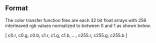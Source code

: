 
## Format 

The color transfer function files are each 32 bit float arrays 
with 256 interleaved rgb values normalized to between 0 and 1 as 
shown below.

[ c0.r, c0.g, c0.b, c1.r, c1.g, c1.b, ..., c255.r, c255.g, c255.b ]

